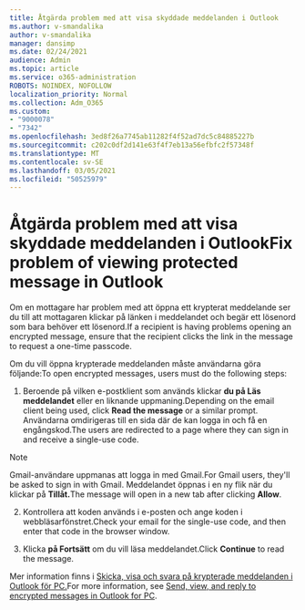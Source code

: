 ```yaml
---
title: Åtgärda problem med att visa skyddade meddelanden i Outlook
ms.author: v-smandalika
author: v-smandalika
manager: dansimp
ms.date: 02/24/2021
audience: Admin
ms.topic: article
ms.service: o365-administration
ROBOTS: NOINDEX, NOFOLLOW
localization_priority: Normal
ms.collection: Adm_O365
ms.custom:
- "9000078"
- "7342"
ms.openlocfilehash: 3ed8f26a7745ab11282f4f52ad7dc5c84885227b
ms.sourcegitcommit: c202c0df2d141e63f4f7eb13a56efbfc2f57348f
ms.translationtype: MT
ms.contentlocale: sv-SE
ms.lasthandoff: 03/05/2021
ms.locfileid: "50525979"
---
```

# <a name="fix-problem-of-viewing-protected-message-in-outlook"></a><span data-ttu-id="fc248-102">Åtgärda problem med att visa skyddade meddelanden i Outlook</span><span class="sxs-lookup"><span data-stu-id="fc248-102">Fix problem of viewing protected message in Outlook</span></span>

<span data-ttu-id="fc248-103">Om en mottagare har problem med att öppna ett krypterat meddelande ser du till att mottagaren klickar på länken i meddelandet och begär ett lösenord som bara behöver ett lösenord.</span><span class="sxs-lookup"><span data-stu-id="fc248-103">If a recipient is having problems opening an encrypted message, ensure that the recipient clicks the link in the message to request a one-time passcode.</span></span>

<span data-ttu-id="fc248-104">Om du vill öppna krypterade meddelanden måste användarna göra följande:</span><span class="sxs-lookup"><span data-stu-id="fc248-104">To open encrypted messages, users must do the following steps:</span></span>

1. <span data-ttu-id="fc248-105">Beroende på vilken e-postklient som används klickar **du på Läs meddelandet** eller en liknande uppmaning.</span><span class="sxs-lookup"><span data-stu-id="fc248-105">Depending on the email client being used, click **Read the message** or a similar prompt.</span></span> <span data-ttu-id="fc248-106">Användarna omdirigeras till en sida där de kan logga in och få en engångskod.</span><span class="sxs-lookup"><span data-stu-id="fc248-106">The users are redirected to a page where they can sign in and receive a single-use code.</span></span>

> [!NOTE]
> <span data-ttu-id="fc248-107">Gmail-användare uppmanas att logga in med Gmail.</span><span class="sxs-lookup"><span data-stu-id="fc248-107">For Gmail users, they'll be asked to sign in with Gmail.</span></span> <span data-ttu-id="fc248-108">Meddelandet öppnas i en ny flik när du klickar på **Tillåt.**</span><span class="sxs-lookup"><span data-stu-id="fc248-108">The message will open in a new tab after clicking **Allow**.</span></span>

2. <span data-ttu-id="fc248-109">Kontrollera att koden används i e-posten och ange koden i webbläsarfönstret.</span><span class="sxs-lookup"><span data-stu-id="fc248-109">Check your email for the single-use code, and then enter that code in the browser window.</span></span>

3. <span data-ttu-id="fc248-110">Klicka **på Fortsätt** om du vill läsa meddelandet.</span><span class="sxs-lookup"><span data-stu-id="fc248-110">Click **Continue** to read the message.</span></span>

<span data-ttu-id="fc248-111">Mer information finns i [Skicka, visa och svara på krypterade meddelanden i Outlook för PC.](https://support.microsoft.com/topic/send-view-and-reply-to-encrypted-messages-in-outlook-for-pc-eaa43495-9bbb-4fca-922a-df90dee51980)</span><span class="sxs-lookup"><span data-stu-id="fc248-111">For more information, see [Send, view, and reply to encrypted messages in Outlook for PC](https://support.microsoft.com/topic/send-view-and-reply-to-encrypted-messages-in-outlook-for-pc-eaa43495-9bbb-4fca-922a-df90dee51980).</span></span>



